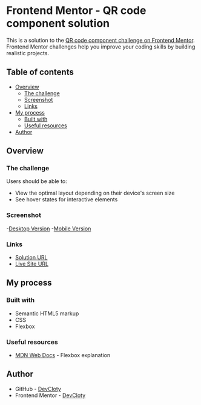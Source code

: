 # Frontend Mentor - QR code component solution

This is a solution to the [QR code component challenge on Frontend Mentor](https://www.frontendmentor.io/challenges/qr-code-component-iux_sIO_H). Frontend Mentor challenges help you improve your coding skills by building realistic projects. 


## Table of contents

- [Overview](#overview)
  - [The challenge](#the-challenge)
  - [Screenshot](#screenshot)
  - [Links](#links)
- [My process](#my-process)
  - [Built with](#built-with)
  - [Useful resources](#useful-resources)
- [Author](#author)


## Overview

### The challenge

Users should be able to:

- View the optimal layout depending on their device's screen size
- See hover states for interactive elements

### Screenshot

-[Desktop Version](screenshot/QR-Desktop.png)
-[Mobile Version](screenshot/QR-Mobile.png)


### Links

- [Solution URL](https://github.com/DevCloty/QR-Code-Component)
- [Live Site URL](https://devcloty.github.io/QR-Code-Component/)

## My process

### Built with

- Semantic HTML5 markup
- CSS
- Flexbox


### Useful resources

- [MDN Web Docs](https://developer.mozilla.org/es/docs/Learn/CSS/CSS_layout/Flexbox) - Flexbox explanation


## Author

- GitHub - [DevCloty](https://github.com/DevCloty)
- Frontend Mentor - [DevCloty](https://www.frontendmentor.io/profile/DevCloty)
